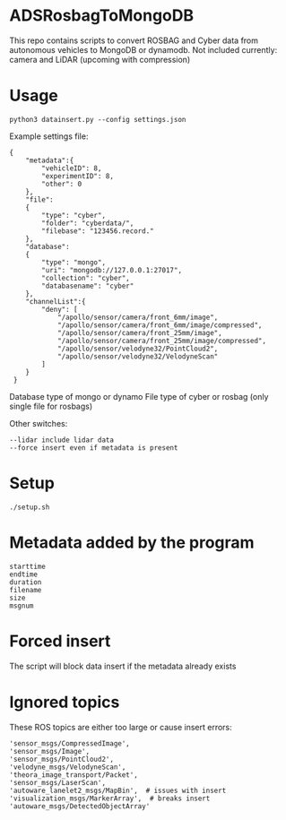 # ADSRosbagToMongoDB
This repo contains scripts to convert ROSBAG and Cyber data from autonomous vehicles to MongoDB or dynamodb.
Not included currently: camera and LiDAR (upcoming with compression)

# Usage
``` python3 datainsert.py --config settings.json ```

Example settings file:

``` 
{
    "metadata":{
        "vehicleID": 8,
        "experimentID": 8,
        "other": 0
    },
    "file":
    {
        "type": "cyber",
        "folder": "cyberdata/",
        "filebase": "123456.record."
    },
    "database":
    {
        "type": "mongo",
        "uri": "mongodb://127.0.0.1:27017",
        "collection": "cyber",
        "databasename": "cyber"
    },
    "channelList":{
        "deny": [
            "/apollo/sensor/camera/front_6mm/image",
            "/apollo/sensor/camera/front_6mm/image/compressed",
            "/apollo/sensor/camera/front_25mm/image",
            "/apollo/sensor/camera/front_25mm/image/compressed",
            "/apollo/sensor/velodyne32/PointCloud2",
            "/apollo/sensor/velodyne32/VelodyneScan"
        ]
    }
 }
 ```

Database type of mongo or dynamo
File type of cyber or rosbag (only single file for rosbags)

Other switches:
```
--lidar include lidar data
--force insert even if metadata is present
```

# Setup
```
./setup.sh
```

# Metadata added by the program
```
starttime  
endtime  
duration  
filename  
size  
msgnum  
```

# Forced insert
The script will block data insert if the metadata already exists

# Ignored topics
These ROS topics are either too large or cause insert errors:  
```
'sensor_msgs/CompressedImage',
'sensor_msgs/Image',
'sensor_msgs/PointCloud2',
'velodyne_msgs/VelodyneScan',
'theora_image_transport/Packet',
'sensor_msgs/LaserScan',
'autoware_lanelet2_msgs/MapBin',  # issues with insert
'visualization_msgs/MarkerArray',  # breaks insert
'autoware_msgs/DetectedObjectArray'
```
